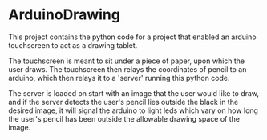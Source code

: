 # ArduinoDrawing

This project contains the python code for a project that enabled an arduino touchscreen to act as a drawing tablet.

The touchscreen is meant to sit under a piece of paper, upon which the user draws. The touchscreen then relays the coordinates of pencil to an arduino, which then relays it to a 'server' running this python code.

The server is loaded on start with an image that the user would like to draw, and if the server detects the user's pencil lies outside the black in the desired image, it will signal the arduino to light leds which vary on how long the user's pencil has been outside the allowable drawing space of the image.
